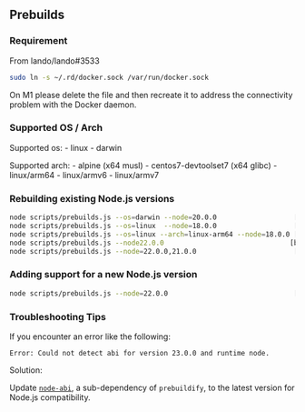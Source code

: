 ## Prebuilds

### Requirement

From lando/lando#3533

```sh
sudo ln -s ~/.rd/docker.sock /var/run/docker.sock
```

On M1 please delete the file and then recreate it to address the connectivity problem with the Docker daemon.

### Supported OS / Arch

Supported os: 
    - linux
    - darwin

Supported arch:
    - alpine (x64 musl)
    - centos7-devtoolset7 (x64 glibc)
    - linux/arm64
    - linux/armv6
    - linux/armv7


### Rebuilding existing Node.js versions

```sh
node scripts/prebuilds.js --os=darwin --node=20.0.0                   [build v20 only for darwin]
node scripts/prebuilds.js --os=linux  --node=18.0.0                   [build v18 only for linux]
node scripts/prebuilds.js --os=linux --arch=linux-arm64 --node=18.0.0 [build v18 only for linux arm64]
node scripts/prebuilds.js --node22.0.0                               [build specific node version]
node scripts/prebuilds.js --node=22.0.0,21.0.0                        [build specific node versions]
```

### Adding support for a new Node.js version

```sh
node scripts/prebuilds.js --node=22.0.0                               [build specific node version]
```
### Troubleshooting Tips

If you encounter an error like the following:

```
Error: Could not detect abi for version 23.0.0 and runtime node.
```
Solution:

Update [`node-abi`](https://www.npmjs.com/package/node-abi), a sub-dependency of `prebuildify`, to the latest version for Node.js compatibility.